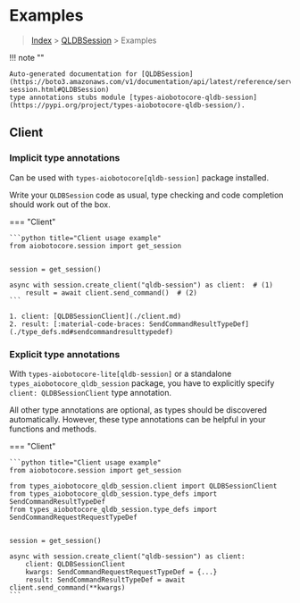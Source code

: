 # Examples

> [Index](../README.md) > [QLDBSession](./README.md) > Examples

!!! note ""

    Auto-generated documentation for [QLDBSession](https://boto3.amazonaws.com/v1/documentation/api/latest/reference/services/qldb-session.html#QLDBSession)
    type annotations stubs module [types-aiobotocore-qldb-session](https://pypi.org/project/types-aiobotocore-qldb-session/).

## Client

### Implicit type annotations

Can be used with `types-aiobotocore[qldb-session]` package installed.

Write your `QLDBSession` code as usual,
type checking and code completion should work out of the box.



=== "Client"

    ```python title="Client usage example"
    from aiobotocore.session import get_session


    session = get_session()

    async with session.create_client("qldb-session") as client:  # (1)
        result = await client.send_command()  # (2)
    ```

    1. client: [QLDBSessionClient](./client.md)
    2. result: [:material-code-braces: SendCommandResultTypeDef](./type_defs.md#sendcommandresulttypedef) 






### Explicit type annotations

With `types-aiobotocore-lite[qldb-session]`
or a standalone `types_aiobotocore_qldb_session` package, you have to explicitly specify
`client: QLDBSessionClient` type annotation.

All other type annotations are optional, as types should be discovered automatically.
However, these type annotations can be helpful in your functions and methods.


=== "Client"

    ```python title="Client usage example"
    from aiobotocore.session import get_session

    from types_aiobotocore_qldb_session.client import QLDBSessionClient
    from types_aiobotocore_qldb_session.type_defs import SendCommandResultTypeDef
    from types_aiobotocore_qldb_session.type_defs import SendCommandRequestRequestTypeDef


    session = get_session()

    async with session.create_client("qldb-session") as client:
        client: QLDBSessionClient
        kwargs: SendCommandRequestRequestTypeDef = {...}
        result: SendCommandResultTypeDef = await client.send_command(**kwargs)
    ```




